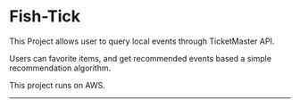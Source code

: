 # Fish-Tick

This Project allows user to query local events through TicketMaster API. 

Users can favorite items, and get recommended events based a simple recommendation algorithm.

This project runs on AWS.


_____
